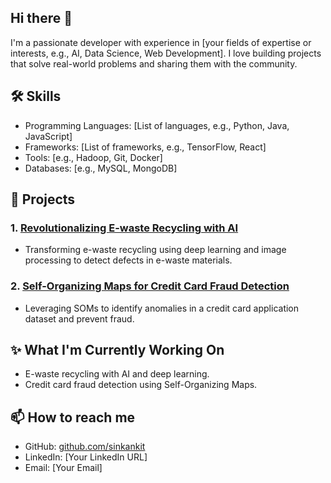## Hi there 👋



I'm a passionate developer with experience in [your fields of expertise or interests, e.g., AI, Data Science, Web Development]. I love building projects that solve real-world problems and sharing them with the community.

## 🛠️ Skills
- Programming Languages: [List of languages, e.g., Python, Java, JavaScript]
- Frameworks: [List of frameworks, e.g., TensorFlow, React]
- Tools: [e.g., Hadoop, Git, Docker]
- Databases: [e.g., MySQL, MongoDB]

## 📂 Projects
### 1. [Revolutionalizing E-waste Recycling with AI](https://github.com/sinkankit/repo-link)
- Transforming e-waste recycling using deep learning and image processing to detect defects in e-waste materials.

### 2. [Self-Organizing Maps for Credit Card Fraud Detection](https://github.com/sinkankit/repo-link)
- Leveraging SOMs to identify anomalies in a credit card application dataset and prevent fraud.

## ✨ What I'm Currently Working On
- E-waste recycling with AI and deep learning.
- Credit card fraud detection using Self-Organizing Maps.
  
## 📫 How to reach me
- GitHub: [github.com/sinkankit](https://github.com/sinkankit)
- LinkedIn: [Your LinkedIn URL]
- Email: [Your Email]

